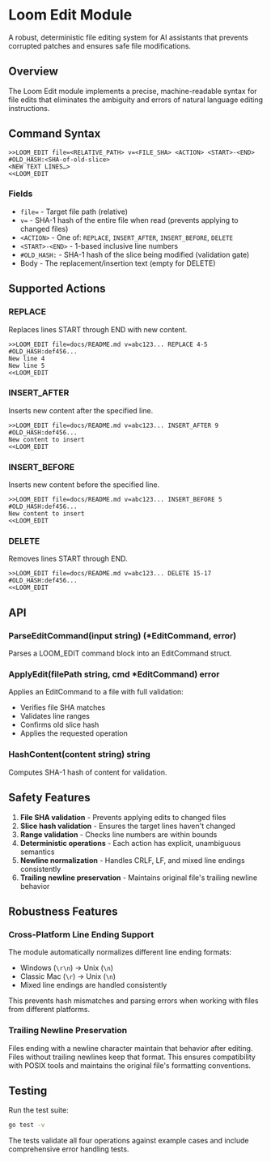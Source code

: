 # Loom Edit Module

A robust, deterministic file editing system for AI assistants that prevents corrupted patches and ensures safe file modifications.

## Overview

The Loom Edit module implements a precise, machine-readable syntax for file edits that eliminates the ambiguity and errors of natural language editing instructions.

## Command Syntax

```
>>LOOM_EDIT file=<RELATIVE_PATH> v=<FILE_SHA> <ACTION> <START>-<END>
#OLD_HASH:<SHA-of-old-slice>
<NEW TEXT LINES…>
<<LOOM_EDIT
```

### Fields

- `file=` - Target file path (relative)
- `v=` - SHA-1 hash of the entire file when read (prevents applying to changed files)
- `<ACTION>` - One of: `REPLACE`, `INSERT_AFTER`, `INSERT_BEFORE`, `DELETE`
- `<START>-<END>` - 1-based inclusive line numbers
- `#OLD_HASH:` - SHA-1 hash of the slice being modified (validation gate)
- Body - The replacement/insertion text (empty for DELETE)

## Supported Actions

### REPLACE
Replaces lines START through END with new content.
```
>>LOOM_EDIT file=docs/README.md v=abc123... REPLACE 4-5
#OLD_HASH:def456...
New line 4
New line 5
<<LOOM_EDIT
```

### INSERT_AFTER
Inserts new content after the specified line.
```
>>LOOM_EDIT file=docs/README.md v=abc123... INSERT_AFTER 9
#OLD_HASH:def456...
New content to insert
<<LOOM_EDIT
```

### INSERT_BEFORE
Inserts new content before the specified line.
```
>>LOOM_EDIT file=docs/README.md v=abc123... INSERT_BEFORE 5
#OLD_HASH:def456...
New content to insert
<<LOOM_EDIT
```

### DELETE
Removes lines START through END.
```
>>LOOM_EDIT file=docs/README.md v=abc123... DELETE 15-17
#OLD_HASH:def456...
<<LOOM_EDIT
```

## API

### ParseEditCommand(input string) (*EditCommand, error)
Parses a LOOM_EDIT command block into an EditCommand struct.

### ApplyEdit(filePath string, cmd *EditCommand) error
Applies an EditCommand to a file with full validation:
- Verifies file SHA matches
- Validates line ranges
- Confirms old slice hash
- Applies the requested operation

### HashContent(content string) string
Computes SHA-1 hash of content for validation.

## Safety Features

1. **File SHA validation** - Prevents applying edits to changed files
2. **Slice hash validation** - Ensures the target lines haven't changed
3. **Range validation** - Checks line numbers are within bounds
4. **Deterministic operations** - Each action has explicit, unambiguous semantics
5. **Newline normalization** - Handles CRLF, LF, and mixed line endings consistently
6. **Trailing newline preservation** - Maintains original file's trailing newline behavior

## Robustness Features

### Cross-Platform Line Ending Support
The module automatically normalizes different line ending formats:
- Windows (`\r\n`) → Unix (`\n`)
- Classic Mac (`\r`) → Unix (`\n`) 
- Mixed line endings are handled consistently

This prevents hash mismatches and parsing errors when working with files from different platforms.

### Trailing Newline Preservation
Files ending with a newline character maintain that behavior after editing. Files without trailing newlines keep that format. This ensures compatibility with POSIX tools and maintains the original file's formatting conventions.

## Testing

Run the test suite:
```bash
go test -v
```

The tests validate all four operations against example cases and include comprehensive error handling tests. 